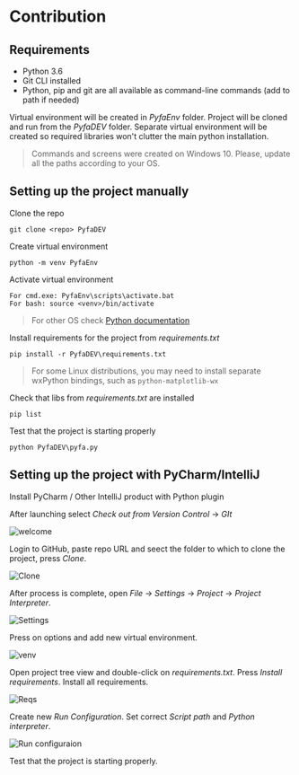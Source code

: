 # Contribution

## Requirements

- Python 3.6
- Git CLI installed
- Python, pip and git are all available as command-line commands (add to path if needed)

Virtual environment will be created in *PyfaEnv* folder. Project will be cloned and run from the *PyfaDEV* folder. Separate virtual environment will be created so required libraries won't clutter the main python installation.

> Commands and screens were created on Windows 10. Please, update all the paths according to your OS.

## Setting up the project manually

Clone the repo 
```
git clone <repo> PyfaDEV
```

Create virtual environment
```
python -m venv PyfaEnv
```

Activate virtual environment

```
For cmd.exe: PyfaEnv\scripts\activate.bat
For bash: source <venv>/bin/activate
```
> For other OS check [Python documentation](https://docs.python.org/3/library/venv.html)

Install requirements for the project from *requirements.txt*
```
pip install -r PyfaDEV\requirements.txt
```
> For some Linux distributions, you may need to install separate wxPython bindings, such as `python-matplotlib-wx`

Check that libs from *requirements.txt* are installed
```
pip list
```

Test that the project is starting properly
```
python PyfaDEV\pyfa.py
```



## Setting up the project with PyCharm/IntelliJ

Install PyCharm / Other IntelliJ product with Python plugin

After launching select *Check out from Version Control* -> *GIt*

![welcome](https://user-images.githubusercontent.com/54093496/66862580-d8edab00-ef99-11e9-94e2-e93d7043e620.png)

Login to GitHub, paste repo URL and seect the folder to which to clone the project, press *Clone*.

![Clone](https://user-images.githubusercontent.com/54093496/66862748-38e45180-ef9a-11e9-9f68-4903baf47385.png)

After process is complete, open *File* -> *Settings* -> *Project* -> *Project Interpreter*. 

![Settings](https://user-images.githubusercontent.com/54093496/66862792-544f5c80-ef9a-11e9-9e0f-f64767f3f1b0.png)

Press on options and add new virtual environment.

![venv](https://user-images.githubusercontent.com/54093496/66862833-67622c80-ef9a-11e9-94fa-47cca0158d29.png)

Open project tree view and double-click on *requirements.txt*. Press *Install requirements*. Install all requirements.

![Reqs](https://user-images.githubusercontent.com/54093496/66862870-7a74fc80-ef9a-11e9-9b18-e64be42c49b8.png)

Create new *Run Configuration*. Set correct *Script path* and *Python interpreter*.

![Run configuraion](https://user-images.githubusercontent.com/54093496/66862970-b4460300-ef9a-11e9-9fb4-20e24759904b.png)

Test that the project is starting properly.